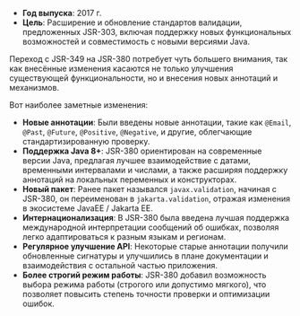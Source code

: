 - **Год выпуска**: 2017 г.
- **Цель**: Расширение и обновление стандартов валидации, предложенных JSR-303, включая поддержку новых функциональных возможностей и совместимость с новыми версиями Java.

Переход с JSR-349 на JSR-380 потребует чуть большего внимания, так как внесённые изменения касаются не только улучшения существующей функциональности, но и внесения новых аннотаций и механизмов.

Вот наиболее заметные изменения:

- **Новые аннотации**: Были введены новые аннотации, такие как `@Email`, `@Past`, `@Future`, `@Positive`, `@Negative`, и другие, облегчающие стандартизированную проверку.
- **Поддержка Java 8+**: JSR-380 ориентирован на современные версии Java, предлагая лучшее взаимодействие с датами, временными интервалами и числами, а также расширяя поддержку аннотаций на локальных переменных и конструкторах.
- **Новый пакет**: Ранее пакет назывался `javax.validation`, начиная с JSR-380, он переименован в `jakarta.validation`, отражая изменения в экосистеме JavaEE / Jakarta EE.
- **Интернационализация**: В JSR-380 была введена лучшая поддержка международной интерпретации сообщений об ошибках, позволяя легко адаптироваться к разным языкам и регионам.
- **Регулярное улучшение API**: Некоторые старые аннотации получили обновленные сигнатуры и улучшились в плане документации и взаимодействия с остальной частью приложения.
- **Более строгий режим работы**: JSR-380 добавил возможность выбора режима работы (строгого или допустимо мягкого), что позволяет повысить степень точности проверки и оптимизации ошибок.
